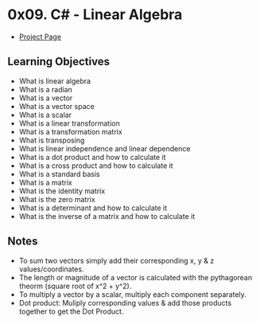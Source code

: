 # 0x09. C# - Linear Algebra
- [Project Page](https://intranet.hbtn.io/projects/428)

## Learning Objectives
- What is linear algebra
- What is a radian
- What is a vector
- What is a vector space
- What is a scalar
- What is a linear transformation
- What is a transformation matrix
- What is transposing
- What is linear independence and linear dependence
- What is a dot product and how to calculate it
- What is a cross product and how to calculate it
- What is a standard basis
- What is a matrix
- What is the identity matrix
- What is the zero matrix
- What is a determinant and how to calculate it
- What is the inverse of a matrix and how to calculate it

## Notes
- To sum two vectors simply add their corresponding x, y & z values/coordinates.
- The length or magnitude of a vector is calculated with the pythagorean theorm (square root of x^2 + y^2).
- To multiply a vector by a scalar, multiply each component separately.
- Dot product: Muliply corresponding values & add those products together to get the Dot Product.
